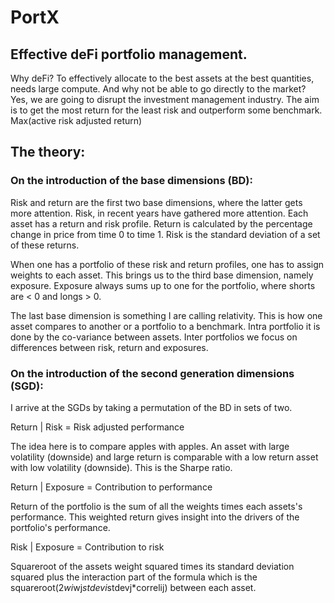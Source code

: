 # PortX

## Effective deFi portfolio management.

Why deFi? To effectively allocate to the best assets at the best quantities, needs
large compute. And why not be able to go directly to the market? 
Yes, we are going to disrupt the investment management industry.
The aim is to get the most return for the least risk and outperform some benchmark.
Max(active risk adjusted return)

## The theory:

### On the introduction of the base dimensions (BD):

Risk and return are the first two base dimensions, 
where the latter gets more attention.
Risk, in recent years have gathered more attention.
Each asset has a return and risk profile. Return is calculated by the percentage
change in price from time 0 to time 1. Risk is the standard deviation of a set of these
returns.

When one has a portfolio of these risk and return profiles,
one has to assign weights to each asset. This brings us to
the third base dimension, namely exposure. Exposure always sums up to one
for the portfolio, where shorts are < 0 and longs > 0.

The last base dimension is something I are calling relativity. 
This is how one asset compares to another or a portfolio to a benchmark.
Intra portfolio it is done by the co-variance between assets. Inter portfolios
we focus on differences between risk, return and exposures.

### On the introduction of the second generation dimensions (SGD):

I arrive at the SGDs by taking a permutation of the BD in sets of two.

Return | Risk = Risk adjusted performance

The idea here is to compare apples with apples. An asset with large volatility (downside)
and large return is comparable with a  low return asset with low volatility (downside).
This is the Sharpe ratio.

Return | Exposure = Contribution to performance

Return of the portfolio is the sum of all the weights times each assets's performance.
This weighted return gives insight into the drivers of the portfolio's performance.

Risk | Exposure = Contribution to risk

Squareroot of the assets weight squared times its standard deviation squared
plus the interaction part of the formula which is the 
squareroot(2*wi*wj*stdevi*stdevj*correlij) between each asset.




